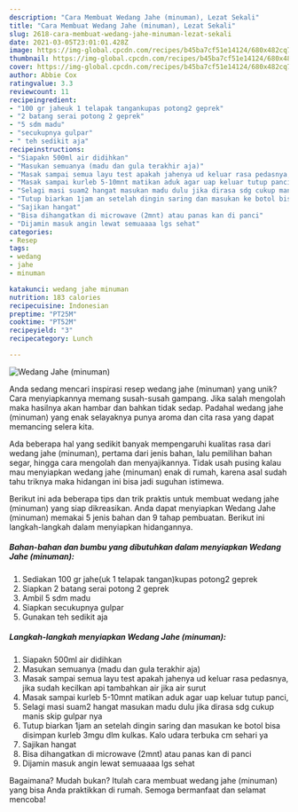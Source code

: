 ```yaml
---
description: "Cara Membuat Wedang Jahe (minuman), Lezat Sekali"
title: "Cara Membuat Wedang Jahe (minuman), Lezat Sekali"
slug: 2618-cara-membuat-wedang-jahe-minuman-lezat-sekali
date: 2021-03-05T23:01:01.428Z
image: https://img-global.cpcdn.com/recipes/b45ba7cf51e14124/680x482cq70/wedang-jahe-minuman-foto-resep-utama.jpg
thumbnail: https://img-global.cpcdn.com/recipes/b45ba7cf51e14124/680x482cq70/wedang-jahe-minuman-foto-resep-utama.jpg
cover: https://img-global.cpcdn.com/recipes/b45ba7cf51e14124/680x482cq70/wedang-jahe-minuman-foto-resep-utama.jpg
author: Abbie Cox
ratingvalue: 3.3
reviewcount: 11
recipeingredient:
- "100 gr jaheuk 1 telapak tangankupas potong2 geprek"
- "2 batang serai potong 2 geprek"
- "5 sdm madu"
- "secukupnya gulpar"
- " teh sedikit aja"
recipeinstructions:
- "Siapakn 500ml air didihkan"
- "Masukan semuanya (madu dan gula terakhir aja)"
- "Masak sampai semua layu test apakah jahenya ud keluar rasa pedasnya, jika sudah kecilkan api tambahkan air jika air surut"
- "Masak sampai kurleb 5-10mnt matikan aduk agar uap keluar tutup panci,"
- "Selagi masi suam2 hangat masukan madu dulu jika dirasa sdg cukup manis skip gulpar nya"
- "Tutup biarkan 1jam an setelah dingin saring dan masukan ke botol bisa disimpan kurleb 3mgu dlm kulkas. Kalo udara terbuka cm sehari ya"
- "Sajikan hangat"
- "Bisa dihangatkan di microwave (2mnt) atau panas kan di panci"
- "Dijamin masuk angin lewat semuaaaa lgs sehat"
categories:
- Resep
tags:
- wedang
- jahe
- minuman

katakunci: wedang jahe minuman 
nutrition: 183 calories
recipecuisine: Indonesian
preptime: "PT25M"
cooktime: "PT52M"
recipeyield: "3"
recipecategory: Lunch

---
```



![Wedang Jahe (minuman)](https://img-global.cpcdn.com/recipes/b45ba7cf51e14124/680x482cq70/wedang-jahe-minuman-foto-resep-utama.jpg)

Anda sedang mencari inspirasi resep wedang jahe (minuman) yang unik? Cara menyiapkannya memang susah-susah gampang. Jika salah mengolah maka hasilnya akan hambar dan bahkan tidak sedap. Padahal wedang jahe (minuman) yang enak selayaknya punya aroma dan cita rasa yang dapat memancing selera kita.

Ada beberapa hal yang sedikit banyak mempengaruhi kualitas rasa dari wedang jahe (minuman), pertama dari jenis bahan, lalu pemilihan bahan segar, hingga cara mengolah dan menyajikannya. Tidak usah pusing kalau mau menyiapkan wedang jahe (minuman) enak di rumah, karena asal sudah tahu triknya maka hidangan ini bisa jadi suguhan istimewa.




Berikut ini ada beberapa tips dan trik praktis untuk membuat wedang jahe (minuman) yang siap dikreasikan. Anda dapat menyiapkan Wedang Jahe (minuman) memakai 5 jenis bahan dan 9 tahap pembuatan. Berikut ini langkah-langkah dalam menyiapkan hidangannya.

<!--inarticleads1-->

##### Bahan-bahan dan bumbu yang dibutuhkan dalam menyiapkan Wedang Jahe (minuman):

1. Sediakan 100 gr jahe(uk 1 telapak tangan)kupas potong2 geprek
1. Siapkan 2 batang serai potong 2 geprek
1. Ambil 5 sdm madu
1. Siapkan secukupnya gulpar
1. Gunakan  teh sedikit aja




<!--inarticleads2-->

##### Langkah-langkah menyiapkan Wedang Jahe (minuman):

1. Siapakn 500ml air didihkan
1. Masukan semuanya (madu dan gula terakhir aja)
1. Masak sampai semua layu test apakah jahenya ud keluar rasa pedasnya, jika sudah kecilkan api tambahkan air jika air surut
1. Masak sampai kurleb 5-10mnt matikan aduk agar uap keluar tutup panci,
1. Selagi masi suam2 hangat masukan madu dulu jika dirasa sdg cukup manis skip gulpar nya
1. Tutup biarkan 1jam an setelah dingin saring dan masukan ke botol bisa disimpan kurleb 3mgu dlm kulkas. Kalo udara terbuka cm sehari ya
1. Sajikan hangat
1. Bisa dihangatkan di microwave (2mnt) atau panas kan di panci
1. Dijamin masuk angin lewat semuaaaa lgs sehat




Bagaimana? Mudah bukan? Itulah cara membuat wedang jahe (minuman) yang bisa Anda praktikkan di rumah. Semoga bermanfaat dan selamat mencoba!
